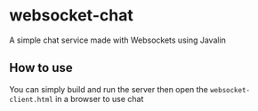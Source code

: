 # websocket-chat
A simple chat service made with Websockets using Javalin

## How to use
You can simply build and run the server then open the `websocket-client.html` in a browser to use chat
